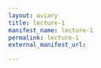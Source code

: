 ```yaml
---
layout: aviary
title: lecture-1
manifest_name: lecture-1
permalink: lecture-1
external_manifest_url: 

---
```

<!-- Add an essay or interpretive material below this line,
using HTML or markdown.  Do not modify this file above this line -->
